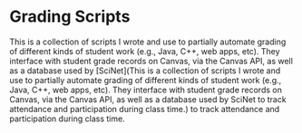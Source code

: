 # Grading Scripts

This is a collection of scripts I wrote and use to partially automate grading of different kinds of
student work (e.g., Java, C++, web apps, etc). They interface with student grade records on Canvas,
via the Canvas API, as well as a database used by [SciNet](This is a collection of scripts I wrote
and use to partially automate grading of different kinds of student work (e.g., Java, C++, web apps, etc). They interface with student grade records on Canvas, via the Canvas API, as well as a database used by SciNet to track attendance and participation during class time.) to track attendance and participation during class time.
